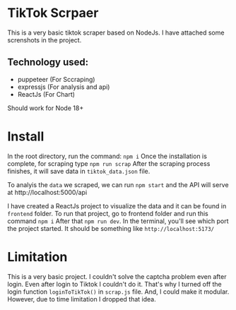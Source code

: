 # TikTok Scrpaer

This is a very basic tiktok scraper based on NodeJs. I have attached some screnshots in the project.

## Technology used:
- puppeteer (For Sccraping)
- expressjs (For analysis and api)
- ReactJs (For Chart)

Should work for Node 18+

# Install

In the root directory, run the command: `npm i`
Once the installation is complete, for scraping type `npm run scrap` 
After the scraping process finishes, it will save data in `tiktok_data.json` file. 

To analyis the `data` we scraped, we can run `npm start` and the API will serve at 
http://localhost:5000/api

I have created a ReactJs project to visualize the data and it can be found in `frontend` folder. 
To run that project, go to frontend folder and run this command
`npm i`
After that `npm run dev`. In the terminal, you'll see which port the project started. It should be something like `http://localhost:5173/`

# Limitation

This is a very basic project. I couldn't solve the captcha problem even after login. Even after login to Tiktok I couldn't do it.  That's why I turned off the login function `loginToTikTok()` in `scrap.js` file. 
And, I could make it modular. However, due to time limitation I dropped that idea. 